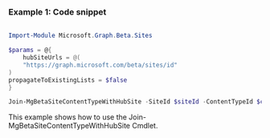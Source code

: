 ### Example 1: Code snippet

```powershell

Import-Module Microsoft.Graph.Beta.Sites

$params = @{
	hubSiteUrls = @(
	"https://graph.microsoft.com/beta/sites/id"
)
propagateToExistingLists = $false
}

Join-MgBetaSiteContentTypeWithHubSite -SiteId $siteId -ContentTypeId $contentTypeId -BodyParameter $params

```
This example shows how to use the Join-MgBetaSiteContentTypeWithHubSite Cmdlet.

